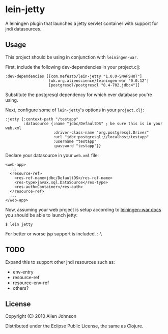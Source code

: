 # lein-jetty

A leiningen plugin that launches a jetty servlet container with support for jndi datasources.

## Usage

This project should be using in conjunction with `leiningen-war`.

First, include the following dev-dependencies in your project.clj:

    :dev-dependencies [[com.mefesto/lein-jetty "1.0.0-SNAPSHOT"]
                       [uk.org.alienscience/leiningen-war "0.0.12"]
                       [postgresql/postgresql "8.4-702.jdbc4"]]

Substitute the postgresql dependency for which ever database you're using.

Next, configure some of `lein-jetty`'s options in your `project.clj`:

    :jetty {:context-path "/testapp"
            :datasource {:name "jdbc/DefaultDS" ; be sure this is in your web.xml
                         :driver-class-name "org.postgresql.Driver"
                         :url "jdbc:postgresql://localhost/testapp"
                         :username "testapp"
                         :password "testapp"}}

Declare your datasource in your `web.xml` file:

    <web-app>
      ...
      <resource-ref>
        <res-ref-name>jdbc/DefaultDS</res-ref-name>
        <res-type>javax.sql.DataSource</res-type>
        <res-auth>Container</res-auth>
      </resource-ref>
      ...
    </web-app>

Now, assuming your web project is setup according to [leiningen-war docs](https://github.com/alienscience/leiningen-war) you should be able to launch jetty:

    $ lein jetty

For better or worse jsp support is included. :-\

## TODO

Expand this to support other jndi resources such as:

  * env-entry
  * resource-ref
  * resource-env-ref
  * others?

## License

Copyright (C) 2010 Allen Johnson

Distributed under the Eclipse Public License, the same as Clojure.
